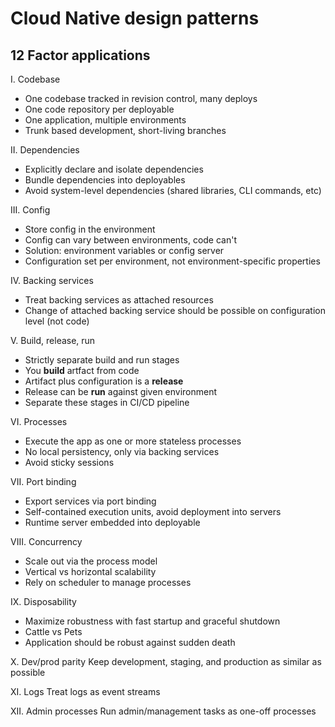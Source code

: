 # Cloud Native design patterns

## 12 Factor applications

I. Codebase
- One codebase tracked in revision control, many deploys
- One code repository per deployable
- One application, multiple environments
- Trunk based development, short-living branches

II. Dependencies
- Explicitly declare and isolate dependencies
- Bundle dependencies into deployables
- Avoid system-level dependencies (shared libraries, CLI commands, etc)

III. Config
- Store config in the environment
- Config can vary between environments, code can't
- Solution: environment variables or config server
- Configuration set per environment, not environment-specific properties

IV. Backing services
- Treat backing services as attached resources
- Change of attached backing service should be possible on configuration level (not code)

V. Build, release, run
- Strictly separate build and run stages
- You **build** artfact from code
- Artifact plus configuration is a **release**
- Release can be **run** against given environment 
- Separate these stages in CI/CD pipeline

VI. Processes
- Execute the app as one or more stateless processes
- No local persistency, only via backing services
- Avoid sticky sessions

VII. Port binding
- Export services via port binding
- Self-contained execution units, avoid deployment into servers
- Runtime server embedded into deployable

VIII. Concurrency
- Scale out via the process model
- Vertical vs horizontal scalability
- Rely on scheduler to manage processes 

IX. Disposability
- Maximize robustness with fast startup and graceful shutdown
- Cattle vs Pets
- Application should be robust against sudden death

X. Dev/prod parity
Keep development, staging, and production as similar as possible

XI. Logs
Treat logs as event streams

XII. Admin processes
Run admin/management tasks as one-off processes
